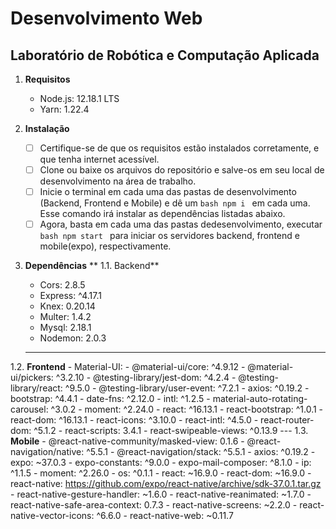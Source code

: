 # Desenvolvimento Web
## Laboratório de Robótica e Computação Aplicada

1.  **Requisitos** 
    - Node.js: 12.18.1 LTS
    - Yarn: 1.22.4
    
2. **Instalação**
   - [ ] Certifique-se de que os requisitos estão instalados corretamente, e que tenha internet acessível. 
   - [ ] Clone ou baixe os arquivos do repositório e salve-os em seu local de desenvolvimento na área de trabalho. 
   - [ ] Inicie o terminal em cada uma das pastas de desenvolvimento (Backend, Frontend e Mobile) e dê um ```bash npm i ``` em cada uma. Esse comando irá instalar as dependências listadas abaixo. 
   - [ ] Agora, basta em cada uma das pastas dedesenvolvimento, executar ```bash npm start ``` para iniciar os servidores backend, frontend e mobile(expo), respectivamente. 

3. **Dependências**
     ** 1.1. Backend**
    - Cors: 2.8.5
    - Express: ^4.17.1
    - Knex: 0.20.14
    - Multer: 1.4.2
    - Mysql: 2.18.1
    - Nodemon: 2.0.3
    ---
1.2. **Frontend**
    - Material-UI:
    - @material-ui/core: ^4.9.12
    - @material-ui/pickers: ^3.2.10
    - @testing-library/jest-dom: ^4.2.4
    - @testing-library/react: ^9.5.0
    - @testing-library/user-event: ^7.2.1
    - axios: ^0.19.2
    - bootstrap: ^4.4.1
    - date-fns: ^2.12.0
    - intl: ^1.2.5
    - material-auto-rotating-carousel: ^3.0.2
    - moment: ^2.24.0
    - react: ^16.13.1
    - react-bootstrap: ^1.0.1
    - react-dom: ^16.13.1
    - react-icons: ^3.10.0
    - react-intl: ^4.5.0
    - react-router-dom: ^5.1.2
    - react-scripts: 3.4.1
    - react-swipeable-views: ^0.13.9
    ---
1.3. **Mobile**
    - @react-native-community/masked-view: 0.1.6
    - @react-navigation/native: ^5.5.1
    - @react-navigation/stack: ^5.5.1
    - axios: ^0.19.2
    - expo: ~37.0.3
    - expo-constants: ^9.0.0
    - expo-mail-composer: ^8.1.0
    - ip: ^1.1.5
    - moment: ^2.26.0
    - os: ^0.1.1
    - react: ~16.9.0
    - react-dom: ~16.9.0
    - react-native: https://github.com/expo/react-native/archive/sdk-37.0.1.tar.gz
    - react-native-gesture-handler: ~1.6.0
    - react-native-reanimated: ~1.7.0
    - react-native-safe-area-context: 0.7.3
    - react-native-screens: ~2.2.0
    - react-native-vector-icons: ^6.6.0
    - react-native-web: ~0.11.7
